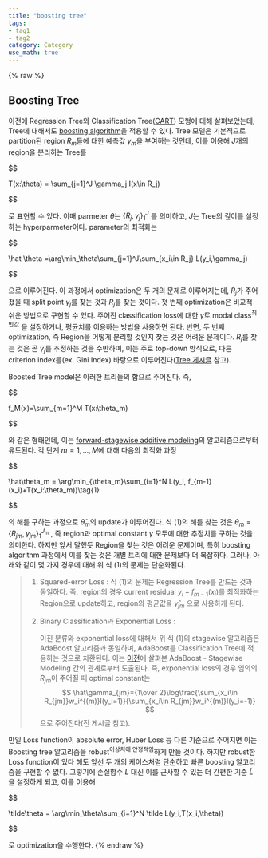 ```yaml
---
title: "boosting tree"
tags:
- tag1
- tag2
category: Category
use_math: true
---
```

{% raw %}
## Boosting Tree

이전에 Regression Tree와 Classification Tree([CART](https://velog,io/@ddangchani/Trees)) 모형에 대해 살펴보았는데, Tree에 대해서도 [boosting algorithm](https://ddangchani.github.io/Boosting)을 적용할 수 있다. Tree 모델은 기본적으로 partition된 region $R_m$들에 대한 예측값 $\gamma_m$을 부여하는 것인데, 이를 이용해 $J$개의 region을 분리하는 Tree를

$$

T(x:\theta) = \sum_{j=1}^J \gamma_j I(x\in R_j)

$$

로 표현할 수 있다. 이때 parmeter $\theta$는 $\{R_j,\gamma_j\}_1^J$ 를 의미하고, $J$는 Tree의 깊이를 설정하는 hyperparmeter이다. parameter의 최적화는

$$

\hat \theta =\arg\min_\theta\sum_{j=1}^J\sum_{x_i\in R_j} L(y_i,\gamma_j)

$$

으로 이루어진다. 이 과정에서 optimization은 두 개의 문제로 이루어지는데, $R_j$가 주어졌을 때 split point $\gamma_j$를 찾는 것과 $R_j$를 찾는 것이다. 첫 번째 optimization은 비교적 쉬운 방법으로 구현할 수 있다. 주어진 classification loss에 대한 $\hat\gamma$로 modal class<sup>최빈값</sup> 을 설정하거나, 평균치를 이용하는 방법을 사용하면 된다. 반면, 두 번째 optimization, 즉 Region을 어떻게 분리할 것인지 찾는 것은 어려운 문제이다. $R_j$를 찾는 것은 곧 $\gamma_j$를 추정하는 것을 수반하며, 이는 주로 top-down 방식으로, 다른 criterion index를(ex. Gini Index) 바탕으로 이루어진다([Tree 게시글](https://velog,io/@ddangchani/Trees) 참고).

Boosted Tree model은 이러한 트리들의 합으로 주어진다. 즉,

$$

f_M(x)=\sum_{m=1}^M T(x:\theta_m)

$$

와 같은 형태인데, 이는 [forward-stagewise additive modeling](https://ddangchani.github.io/Boosting)의 알고리즘으로부터 유도된다. 각 단계 $m=1,\ldots,M$에 대해 다음의 최적화 과정

$$

\hat\theta_m = \arg\min_{\theta_m}\sum_{i=1}^N L(y_i, f_{m-1}(x_i)+T(x_i:\theta_m))\tag{1}

$$

의 해를 구하는 과정으로 $\hat\theta_m$의 update가 이루어진다. 식 (1)의 해를 찾는 것은 $\theta_m = \{R_{jm},\gamma_{jm}\}_1^{J_m}$ , 즉 region과 optimal constant $\gamma$ 모두에 대한 추정치를 구하는 것을 의미한다. 하지만 앞서 말했듯 Region을 찾는 것은 어려운 문제이며, 특히 boosting algorithm 과정에서 이를 찾는 것은 개별 트리에 대한 문제보다 더 복잡하다. 그러나, 아래와 같이 몇 가지 경우에 대해 위 식 (1)의 문제는 단순화된다.

> 1. Squared-error Loss : 식 (1)의 문제는 Regression Tree를 만드는 것과 동일하다. 즉, region의 경우 current residual $y_i-f_{m-1}(x_i)$를 최적화하는 Region으로 update하고, region의 평균값을 $\hat\gamma_{jm}$ 으로 사용하게 된다.
>
> 2. Binary Classification과 Exponential Loss :
>
>    이진 분류와 exponential loss에 대해서 위 식 (1)의 stagewise 알고리즘은 AdaBoost 알고리즘과 동일하며, AdaBoost를 Classification Tree에 적용하는 것으로 치환된다. 이는 [이전](https://velog,io/@ddangchani/Boosting)에 살펴본 AdaBoost - Stagewise Modeling 간의 관계로부터 도출된다. 즉, exponential loss의 경우 임의의 $R_{jm}$이 주어질 때 optimal constant는
>    $$
>    \hat\gamma_{jm}={1\over 2}\log\frac{\sum_{x_i\in R_{jm}}w_i^{(m)}I(y_i=1)}{\sum_{x_i\in R_{jm}}w_i^{(m)}I(y_i=-1)}
>    $$
>    으로 주어진다(전 게시글 참고).

만일 Loss function이 absolute error, Huber Loss 등 다른 기준으로 주어지면 이는 Boosting tree 알고리즘을 robust<sup>이상치에 안정적임</sup>하게 만들 것이다. 하지만 robust한 Loss function이 있다 해도 앞선 두 개의 케이스처럼 단순하고 빠른 boosting 알고리즘을 구현할 수 없다. 그렇기에 손실함수 $L$ 대신 이를 근사할 수 있는 더 간편한 기준 $\tilde{L}$ 을 설정하게 되고, 이를 이용해

$$

\tilde\theta = \arg\min_\theta\sum_{i=1}^N \tilde L(y_i,T(x_i,\theta))

$$

로 optimization을 수행한다.
{% endraw %}